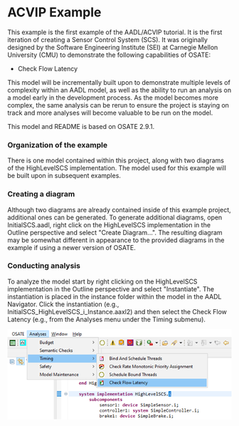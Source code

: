 # ACVIP Example

This example is the first example of the AADL/ACVIP tutorial.
It is the first iteration of creating a Sensor Control System (SCS).
It was originally designed by the Software Engineering Institute (SEI) at
Carnegie Mellon University (CMU) to demonstrate the following
capabilities of OSATE:

* Check Flow Latency

This model will be incrementally built upon to demonstrate multiple levels of complexity within an AADL model, as well as the ability to run an analysis on a model early in the development process. As the model becomes more complex, the same analysis can be rerun to ensure the project is staying on track and more analyses will become valuable to be run on the model.

This model and README is based on OSATE 2.9.1.

### Organization of the example

There is one model contained within this project, along with two diagrams of the HighLevelSCS implementation. The model used for this example will be built upon in subsequent examples.

### Creating a diagram

Although two diagrams are already contained inside of this example project, additional ones can be generated. To generate additional diagrams, open InitialSCS.aadl, right click on the HighLevelSCS implementation in the Outline perspective and select "Create Diagram...". The resulting diagram may be somewhat different in appearance to the provided diagrams in the example if using a newer version of OSATE.

### Conducting analysis

To analyze the model start by right clicking on the HighLevelSCS implementation in the Outline perspective and select "Instantiate". The instantiation is placed in the instance folder within the model in the AADL Navigator. Click the instantiation (e.g., InitialSCS_HighLevelSCS_i_Instance.aaxl2) and then select the Check Flow Latency (e.g., from the Analyses menu under the Timing submenu).

![png](images/CheckFlowLatency.png)
